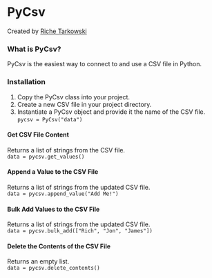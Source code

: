 # PyCsv
Created by [Riche Tarkowski](https://github.com/tarkowr)

### What is PyCsv?
PyCsv is the easiest way to connect to and use a CSV file in Python.

### Installation
1. Copy the PyCsv class into your project.
2. Create a new CSV file in your project directory.
3. Instantiate a PyCsv object and provide it the name of the CSV file.  
`pycsv = PyCsv("data")`

#### Get CSV File Content
Returns a list of strings from the CSV file.  
`data = pycsv.get_values()`

#### Append a Value to the CSV File
Returns a list of strings from the updated CSV file.  
`data = pycsv.append_value("Add Me!")`

#### Bulk Add Values to the CSV File
Returns a list of strings from the updated CSV file.     
`data = pycsv.bulk_add(["Rich", "Jon", "James"])`

#### Delete the Contents of the CSV File
Returns an empty list.  
`data = pycsv.delete_contents()`


